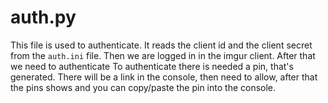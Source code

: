 # auth.py
This file is used to authenticate. It reads the client id and the client secret from the `auth.ini` file. Then we are logged in in the imgur client. After that we need to authenticate
To authenticate there is needed a pin, that's generated. There will be a link in the console, then need to allow, after that the pins shows and you can copy/paste the pin into the console.